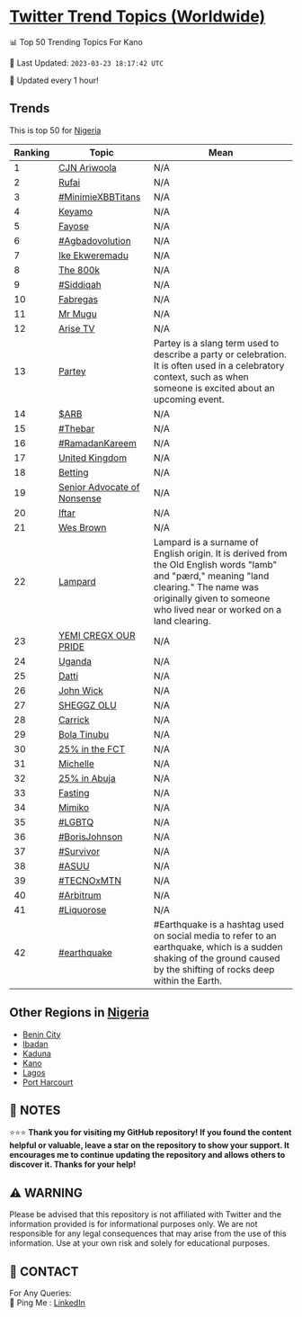 [Twitter Trend Topics (Worldwide)](https://github.com/ErcinDedeoglu/Twitter-Trend-Topics)
==========


📊 Top 50 Trending Topics For Kano

📆 Last Updated: `2023-03-23 18:17:42 UTC`

🔧 Updated every 1 hour!


## Trends

This is top 50 for [Nigeria](</Nigeria>)

| Ranking | Topic | Mean |
| ------- | ------------ | ------------ |
| 1 | [CJN Ariwoola](http://twitter.com/search?q=CJN+Ariwoola) | N/A |
| 2 | [Rufai](http://twitter.com/search?q=Rufai) | N/A |
| 3 | [#MinimieXBBTitans](http://twitter.com/search?q=%23MinimieXBBTitans) | N/A |
| 4 | [Keyamo](http://twitter.com/search?q=Keyamo) | N/A |
| 5 | [Fayose](http://twitter.com/search?q=Fayose) | N/A |
| 6 | [#Agbadovolution](http://twitter.com/search?q=%23Agbadovolution) | N/A |
| 7 | [Ike Ekweremadu](http://twitter.com/search?q=Ike+Ekweremadu) | N/A |
| 8 | [The 800k](http://twitter.com/search?q=The+800k) | N/A |
| 9 | [#Siddiqah](http://twitter.com/search?q=%23Siddiqah) | N/A |
| 10 | [Fabregas](http://twitter.com/search?q=Fabregas) | N/A |
| 11 | [Mr Mugu](http://twitter.com/search?q=Mr+Mugu) | N/A |
| 12 | [Arise TV](http://twitter.com/search?q=Arise+TV) | N/A |
| 13 | [Partey](http://twitter.com/search?q=Partey) | Partey is a slang term used to describe a party or celebration. It is often used in a celebratory context, such as when someone is excited about an upcoming event. |
| 14 | [$ARB](http://twitter.com/search?q=%24ARB) | N/A |
| 15 | [#Thebar](http://twitter.com/search?q=%23Thebar) | N/A |
| 16 | [#RamadanKareem](http://twitter.com/search?q=%23RamadanKareem) | N/A |
| 17 | [United Kingdom](http://twitter.com/search?q=United+Kingdom) | N/A |
| 18 | [Betting](http://twitter.com/search?q=Betting) | N/A |
| 19 | [Senior Advocate of Nonsense](http://twitter.com/search?q=Senior+Advocate+of+Nonsense) | N/A |
| 20 | [Iftar](http://twitter.com/search?q=Iftar) | N/A |
| 21 | [Wes Brown](http://twitter.com/search?q=Wes+Brown) | N/A |
| 22 | [Lampard](http://twitter.com/search?q=Lampard) | Lampard is a surname of English origin. It is derived from the Old English words "lamb" and "pærd," meaning "land clearing." The name was originally given to someone who lived near or worked on a land clearing. |
| 23 | [YEMI CREGX OUR PRIDE](http://twitter.com/search?q=YEMI+CREGX+OUR+PRIDE) | N/A |
| 24 | [Uganda](http://twitter.com/search?q=Uganda) | N/A |
| 25 | [Datti](http://twitter.com/search?q=Datti) | N/A |
| 26 | [John Wick](http://twitter.com/search?q=John+Wick) | N/A |
| 27 | [SHEGGZ OLU](http://twitter.com/search?q=SHEGGZ+OLU) | N/A |
| 28 | [Carrick](http://twitter.com/search?q=Carrick) | N/A |
| 29 | [Bola Tinubu](http://twitter.com/search?q=Bola+Tinubu) | N/A |
| 30 | [25% in the FCT](http://twitter.com/search?q=25%25+in+the+FCT) | N/A |
| 31 | [Michelle](http://twitter.com/search?q=Michelle) | N/A |
| 32 | [25% in Abuja](http://twitter.com/search?q=25%25+in+Abuja) | N/A |
| 33 | [Fasting](http://twitter.com/search?q=Fasting) | N/A |
| 34 | [Mimiko](http://twitter.com/search?q=Mimiko) | N/A |
| 35 | [#LGBTQ](http://twitter.com/search?q=%23LGBTQ) | N/A |
| 36 | [#BorisJohnson](http://twitter.com/search?q=%23BorisJohnson) | N/A |
| 37 | [#Survivor](http://twitter.com/search?q=%23Survivor) | N/A |
| 38 | [#ASUU](http://twitter.com/search?q=%23ASUU) | N/A |
| 39 | [#TECNOxMTN](http://twitter.com/search?q=%23TECNOxMTN) | N/A |
| 40 | [#Arbitrum](http://twitter.com/search?q=%23Arbitrum) | N/A |
| 41 | [#Liquorose](http://twitter.com/search?q=%23Liquorose) | N/A |
| 42 | [#earthquake](http://twitter.com/search?q=%23earthquake) | #Earthquake is a hashtag used on social media to refer to an earthquake, which is a sudden shaking of the ground caused by the shifting of rocks deep within the Earth. |



## Other Regions in [Nigeria](</Nigeria>)

* [Benin City](</Nigeria/Benin City.md>)
* [Ibadan](</Nigeria/Ibadan.md>)
* [Kaduna](</Nigeria/Kaduna.md>)
* [Kano](</Nigeria/Kano.md>)
* [Lagos](</Nigeria/Lagos.md>)
* [Port Harcourt](</Nigeria/Port Harcourt.md>)



## 📝 NOTES

⭐⭐⭐ **Thank you for visiting my GitHub repository! If you found the content helpful or valuable, leave a star on the repository to show your support. It encourages me to continue updating the repository and allows others to discover it. Thanks for your help!**


## ⚠️ WARNING

Please be advised that this repository is not affiliated with Twitter and the information provided is for informational purposes only. We are not responsible for any legal consequences that may arise from the use of this information. Use at your own risk and solely for educational purposes.


## 📨 CONTACT

 For Any Queries:  
            🏓 Ping Me : [LinkedIn](https://www.linkedin.com/in/ercindedeoglu/)
